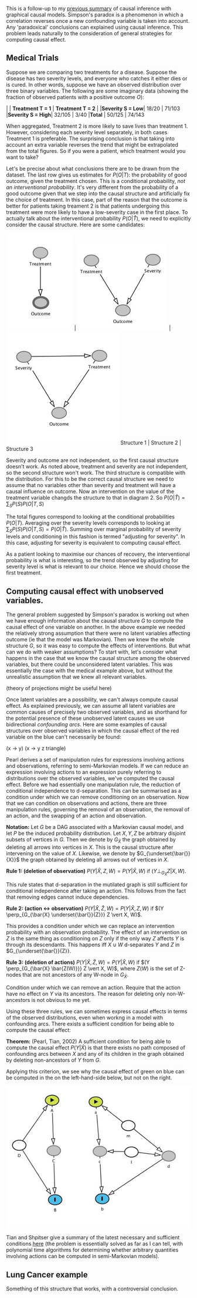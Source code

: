 <script type="text/x-mathjax-config"> MathJax.Hub.Config({ tex2jax: { inlineMath: [['$','$'], ['\\(','\\)']], processEscapes: true } }); </script> <script src="https://cdnjs.cloudflare.com/ajax/libs/mathjax/2.7.0/MathJax.js?config=TeX-AMS-MML_HTMLorMML" type="text/javascript"></script>

This is a follow-up to my [previous summary](https://hilbert-spaess.github.io/stats-Causality-from-correlation-Pearl's-approach/) of causal inference with graphical causal models. Simpson's paradox is a phenomenon in which a correlation reverses once a new confounding variable is taken into account. Any 'paradoxical' conclusions can explained using causal inference. This problem leads naturally to the consideration of general strategies for computing causal effect.

## Medical Trials

Suppose we are comparing two treatments for a disease. Suppose the disease has two severity levels, and everyone who catches it either dies or is cured. In other words, suppose we have an observed distribution over three binary variables. The following are some imaginary data (showing the fraction of observed patients with a positive outcome $O$): 

| | **Treatment T = 1** | **Treatment T = 2** | 
|**Severity S = Low**| 18/20 | 71/103
|**Severity S = High**| 32/105 | 3/40
|**Total** | 50/125 | 74/143

When aggregated, Treatment 2 is more likely to save lives than treatment 1. However, considering each severity level separately, in both cases Treatment 1 is preferable. The surprising conclusion is that taking into account an extra variable reverses the trend that might be extrapolated from the total figures. So if you were a patient, which treatment would you want to take?

Let's be precise about what conclusions there are to be drawn from the dataset. The last row gives us estimates for $P(O \vert T)$: the probability of good outcome, given the treatment chosen. This is a conditional probability, *not an interventional probability*. It's very different from the probability of a good outcome given that we step into the causal structure and artificially fix the choice of treatment. In this case, part of the reason that the outcome is better for patients taking treament 2 is that patients undergoing this treatment were more likely to have a low-severity case in the first place. To actually talk about the interventional probability $P(O \vert \hat{T})$, we need to explicitly consider the causal structure. Here are some candidates:

![t-o](/images/t-o.jpg) | ![t-o-s-vee](/images/t-o-s-vee.jpg) | ![triangle-tso.jpg](/images/triangle-tso.jpg)
Structure 1 | Structure 2 | Structure 3

Severity and outcome are not independent, so the first causal structure doesn't work. As noted above, treatment and severity are not independent, so the second structure won't work. The third structure is compatible with the distribution. For this to be the correct causal structure we need to assume that no variables other than severity and treatment will have a causal influence on outcome. Now an intervention on the value of the treatment variable changds the structure to that in diagram 2. So $P(O \vert \hat{T}) = \sum_{S}P(S)P(O \vert T, S)$

The total figures correspond to looking at the conditional probabilities $P(O \vert T)$.
Averaging over the severity levels corresponds to looking at $\sum_{S}P(S)P(O \vert T, S) = P(O \vert \hat{T})$. Summing over marginal probability of severity levels and conditioning in this fashion is termed "adjusting for severity". In this case, adjusting for severity is equivalent to computing causal effect.

As a patient looking to maximise our chances of recovery, the interventional probability is what is interesting, so the trend observed by adjusting for severity level is what is relevant to our choice. Hence we should choose the first treatment.

## Computing causal effect with unobserved variables.

The general problem suggested by Simpson's paradox is working out when we have enough information about the causal structure $G$ to compute the causal effect of one variable on another. In the above example we needed the relatively strong assumption that there were no latent variables affecting outcome (ie that the model was Markovian). Then we knew the whole structure $G$, so it was easy to compute the effects of interventions. But what can we do with weaker assumptions? To start with, let's consider what happens in the case that we know the causal structure among the observed variables, but there could be unconsidered latent variables. This was essentially the case with the medical example above, but without the unrealistic assumption that we knew all relevant variables.

(theory of projections might be useful here)

Once latent variables are a possibility, we can't always compute causal effect. As explained previously, we can assume all latent variables are common causes of precisely two observed variables, and as shorthand for the potential presence of these unobserved latent causes we use bidirectional *confounding arcs*. Here are some examples of causal structures over observed variables in which the causal effect of the red variable on the blue can't necessarily be found: 

(x -> y) (x -> y z triangle)

Pearl derives a set of manipulation rules for expressions involving actions and observations, referring to semi-Markovian models. If we can reduce an expression involving actions to an expression purely referring to distributions over the observed variables, we've computed the causal effect. Before we had essentially one manipulation rule, the reduction of conditional independence to d-separation. This can be summarised as a condition under which we can remove conditioning on an observation. Now that we can condition on observations and actions, there are three manipulation rules, governing the removal of an observation, the removal of an action, and the swapping of an action and observation.

**Notation:** Let $G$ be a DAG associated with a Markovian causal model, and let $P$ be the induced probability distribution. Let $X, Y, Z$ be arbitrary disjoint subsets of vertices in $G$. Then we denote by $G_{\bar{X}}$ the graph obtained by deleting all arrows into vertices in $X$. This is the causal structure after intervening on the value of $X$. Likewise, we denote by $G_{\underset{\bar{}}{X}}$ the graph obtained by deleting all arrows out of vertices in $X$. 

**Rule 1: (deletion of observation)** $P(Y \vert \hat{X}, Z, W) = P(Y \vert \hat{X}, W)$ if $(Y \perp_{G_{\bar{X}}} Z \vert X, W)$. 

This rule states that d-separation in the mutilated graph is still sufficient for conditional independence after taking an action. This follows from the fact that removing edges cannot induce dependencies.

**Rule 2: (action <-> observation)** $P(Y \vert \hat{X}, \hat{Z}, W) = P(Y \vert \hat{X}, Z, W)$ if $(Y \perp_{G_{\bar{X} \underset{\bar{}}{Z}}} Z \vert X, W)$.

This provides a condition under which we can replace an intervention probability with an observation probability. The effect of an intervention on $Z$ is the same thing as conditioning on $Z$ only if the only way $Z$ affects $Y$ is through its descendants. This happens iff $X \cup W$ d-separates $Y$ and $Z$ in $G_{\underset{\bar{}}{Z}}.

**Rule 3: (deletion of actions)** $P(Y \vert \hat{X}, \hat{Z}, W) = P(Y \vert \hat{X}, W)$ if $(Y \perp_{G_{\bar{X} \bar{Z(W)}}} Z \vert X, W)$, where $Z(W)$ is the set of Z-nodes that are not ancestors of any W-node in $G_{\bar{X}}$.

Condition under which we can remove an action. Require that the action have no effect on $Y$ via its ancestors. The reason for deleting only non-W-ancestors is not obvious to me yet.

Using these three rules, we can sometimes express causal effects in terms of the observed distributions, even when workng in a model with confounding arcs. There exists a sufficient condition for being able to compute the causal effect:

**Theorem:** (Pearl, Tian, 2002) A sufficient condition for being able to compute the causal effect $P(Y \vert \hat{X})$ is that there exists no path composed of confounding arcs between $X$ and any of its children in the graph obtained by deleting non-ancestors of $Y$ from $G$.

Applying this criterion, we see why the causal effect of green on blue can be computed in the on the left-hand-side below, but not on the right.

![criterion example](/images/criterion_g_b.jpg)

Tian and Shpitser give a summary of the latest necessary and sufficient conditions [here](http://web.cs.iastate.edu/~jtian/papers/tian-shpitser-2009.pdf) (the problem is essentially solved as far as I can tell, with polynomial time algorithms for determining whether arbitrary quantities involving actions can be computed in semi-Markovian models).

## Lung Cancer example

Something of this structure that works, with a controversial conclusion.




